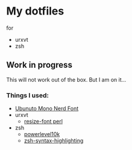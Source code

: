 # My dotfiles

for 

 - urxvt
 - zsh
 
## Work in progress
This will not work out of the box. But I am on it...
 
### Things I used: 
 - [Ubunuto Mono Nerd Font](https://github.com/ryanoasis/nerd-fonts/tree/master/patched-fonts/UbuntuMono)
 - urxvt
   - [resize-font perl](https://github.com/sim1mel/urxvt-resize-font)
 - zsh
   - [powerlevel10k](https://github.com/romkatv/powerlevel10k)
   - [zsh-syntax-highlighting](https://github.com/zsh-users/zsh-syntax-highlighting)
